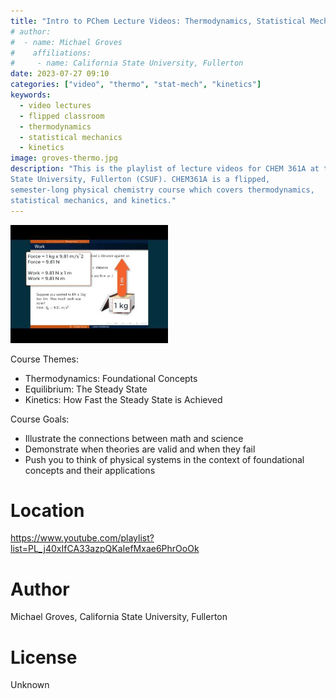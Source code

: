 ```yaml
---
title: "Intro to PChem Lecture Videos: Thermodynamics, Statistical Mechanics, Kinetics"
# author:
#  - name: Michael Groves
#    affiliations:
#     - name: California State University, Fullerton
date: 2023-07-27 09:10
categories: ["video", "thermo", "stat-mech", "kinetics"]
keywords:
  - video lectures
  - flipped classroom
  - thermodynamics
  - statistical mechanics
  - kinetics
image: groves-thermo.jpg
description: "This is the playlist of lecture videos for CHEM 361A at the California
State University, Fullerton (CSUF). CHEM361A is a flipped,
semester-long physical chemistry course which covers thermodynamics,
statistical mechanics, and kinetics."
---
```

<img src="groves-thermo.jpg" width="50%">

Course Themes:

-   Thermodynamics: Foundational Concepts
-   Equilibrium: The Steady State
-   Kinetics: How Fast the Steady State is Achieved

Course Goals:

-   Illustrate the connections between math and science
-   Demonstrate when theories are valid and when they fail
-   Push you to think of physical systems in the context of foundational concepts and their applications


# Location

<https://www.youtube.com/playlist?list=PL_j40xIfCA33azpQKaIefMxae6PhrOoOk>


# Author

Michael Groves, California State University, Fullerton


# License

Unknown

